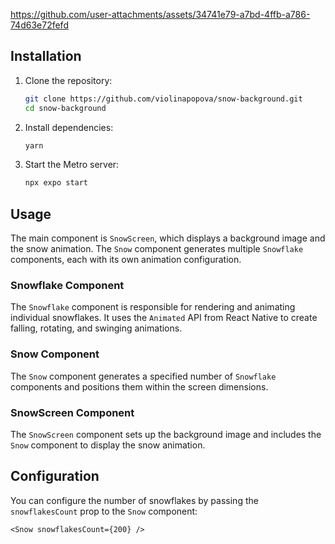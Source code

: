 

https://github.com/user-attachments/assets/34741e79-a7bd-4ffb-a786-74d63e72fefd

## Installation

1. Clone the repository:
    ```sh
    git clone https://github.com/violinapopova/snow-background.git
    cd snow-background
    ```

2. Install dependencies:
    ```sh
    yarn
    ```

3. Start the Metro server:
    ```sh
    npx expo start
    ```

## Usage

The main component is `SnowScreen`, which displays a background image and the snow animation. The `Snow` component generates multiple `Snowflake` components, each with its own animation configuration.

### Snowflake Component

The `Snowflake` component is responsible for rendering and animating individual snowflakes. It uses the `Animated` API from React Native to create falling, rotating, and swinging animations.

### Snow Component

The `Snow` component generates a specified number of `Snowflake` components and positions them within the screen dimensions.

### SnowScreen Component

The `SnowScreen` component sets up the background image and includes the `Snow` component to display the snow animation.

## Configuration

You can configure the number of snowflakes by passing the `snowflakesCount` prop to the `Snow` component:

```tsx
<Snow snowflakesCount={200} />
